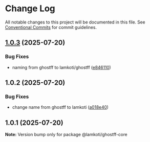 # Change Log

All notable changes to this project will be documented in this file.
See [Conventional Commits](https://conventionalcommits.org) for commit guidelines.

## [1.0.3](https://github.com/RavenColEvol/ghostff/compare/@lamkoti/ghostff-core@1.0.2...@lamkoti/ghostff-core@1.0.3) (2025-07-20)


### Bug Fixes

* naming from ghostff to lamkoti/ghostff ([e846110](https://github.com/RavenColEvol/ghostff/commit/e8461104bad8e6b05818d6a3c799a56cb6ee3cba))





## 1.0.2 (2025-07-20)


### Bug Fixes

* change name from ghostff to lamkoti ([a018e40](https://github.com/RavenColEvol/ghostff/commit/a018e4020d9788519af774c72e368255a96dbbce))





## 1.0.1 (2025-07-20)

**Note:** Version bump only for package @lamkoti/ghostff-core
